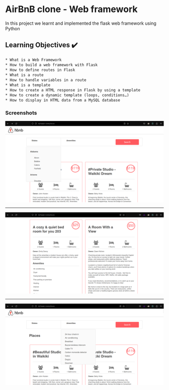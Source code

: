 # AirBnB clone - Web framework

In this project we learnt and implemented the flask web framework using Python

## Learning Objectives :heavy_check_mark:
```
* What is a Web Framework
* How to build a web framework with Flask
* How to define routes in Flask
* What is a route
* How to handle variables in a route
* What is a template
* How to create a HTML response in Flask by using a template
* How to create a dynamic template (loops, conditions…)
* How to display in HTML data from a MySQL database
```

### Screenshots
<p align="center">
  <img src="https://github.com/Bsakwa/AirBnB_clone_v2/blob/master/web_flask/assets/hbnbscreenshot.png"
       alt="HolbertonBnB logo">
</p>

---

<p align="center">
  <img src="https://github.com/Bsakwa/AirBnB_clone_v2/blob/master/web_flask/assets/hbnb2.png"
       alt="HolbertonBnB logo">
</p>

---

<p align="center">
  <img src="https://github.com/Bsakwa/AirBnB_clone_v2/blob/master/web_flask/assets/hbnb3.png"
       alt="HolbertonBnB logo">
</p>

